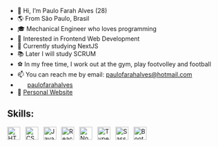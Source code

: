 - 👋  Hi, I’m Paulo Farah Alves (28)
- 🌎  From São Paulo, Brasil
- 🎓  Mechanical Engineer who loves programming
- 👀  Interested in Frontend Web Development
- 🌱  Currently studying NextJS
- 📚  Later I will study SCRUM
- ⚽ In my free time, I work out at the gym, play footvolley and football
- 📫  You can reach me by email: paulofarahalves@hotmail.com<!-- - 👤  [LinkedIn](https://www.linkedin.com/in/paulofarahalves/) -->
- <a href="https://www.linkedin.com/in/paulofarahalves/" target="_blank" rel="noreferrer"><img src="https://raw.githubusercontent.com/danielcranney/readme-generator/main/public/icons/socials/linkedin.svg" width="15" height="15"/></a> &nbsp;<a href="https://www.linkedin.com/in/paulofarahalves/" target="_blank" rel="noreferrer">paulofarahalves</a>
- 💼  [Personal Website](https://paulofarahalves.github.io/portfolio/)

## Skills:

<p align="left">
<a href="https://developer.mozilla.org/en-US/docs/Glossary/HTML5" target="_blank" rel="noreferrer"><img src="https://raw.githubusercontent.com/danielcranney/readme-generator/main/public/icons/skills/html5-colored.svg" width="30" height="30" alt="HTML5" /></a> &nbsp;
<a href="https://www.w3.org/TR/CSS/#css" target="_blank" rel="noreferrer"><img src="https://raw.githubusercontent.com/danielcranney/readme-generator/main/public/icons/skills/css3-colored.svg" width="30" height="30" alt="CSS3" /></a> &nbsp;
<a href="https://developer.mozilla.org/en-US/docs/Web/JavaScript" target="_blank" rel="noreferrer"><img src="https://raw.githubusercontent.com/danielcranney/readme-generator/main/public/icons/skills/javascript-colored.svg" width="30" height="30" alt="JavaScript" /></a> &nbsp;
<a href="https://reactjs.org/" target="_blank" rel="noreferrer"><img src="https://raw.githubusercontent.com/danielcranney/readme-generator/main/public/icons/skills/react-colored.svg" width="30" height="30" alt="React" /></a> &nbsp;
<a href="https://nodejs.org/en/about" target="_blank" rel="noreferrer"><img src="https://raw.githubusercontent.com/danielcranney/readme-generator/main/public/icons/skills/nodejs-colored.svg" width="30" height="30" alt="Node" /></a> &nbsp;
<a href="https://www.typescriptlang.org/" target="_blank" rel="noreferrer"><img src="https://raw.githubusercontent.com/danielcranney/readme-generator/main/public/icons/skills/typescript-colored.svg" width="30" height="30" alt="Typescript" /></a> &nbsp;
<a href="https://sass-lang.com/" target="_blank" rel="noreferrer"><img src="https://raw.githubusercontent.com/danielcranney/readme-generator/main/public/icons/skills/sass-colored.svg" width="30" height="30" alt="Sass" /></a> &nbsp;
<a href="https://getbootstrap.com/" target="_blank" rel="noreferrer"><img src="https://raw.githubusercontent.com/danielcranney/readme-generator/main/public/icons/skills/bootstrap-colored.svg" width="30" height="30" alt="Bootstrap" /></a> &nbsp;
</p>
